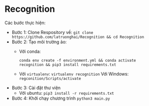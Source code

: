 # Recognition

Các bước thực hiện:

- Bước 1: Clone Respository về:
  `git clone https://github.com/latruonghai/Recognition && cd Recognition`
- Bước 2: Tạo môi trường ảo:
  - Với conda:

    `conda env create -f environment.yml && conda activate recognition && pip3 install requirements.txt`

  - Với `virtualenv`:
    `virtualenv recognition`
    Với Windows:
    `regconition/Scripts/activate`
- Bước 3: Cài đặt thư viện
  - Với ubuntu:
    `pip3 install -r requirements.txt`
- Bước 4: Khởi chạy chương trình
  `python3 main.py`
